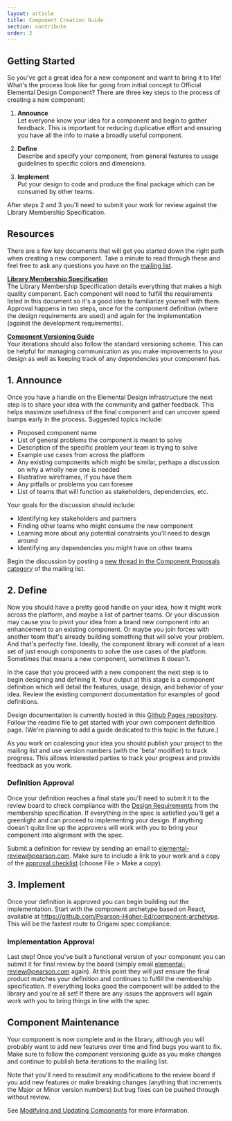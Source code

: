 ```yaml
---
layout: article
title: Component Creation Guide
section: contribute
order: 2
---
```


## Getting Started
So you've got a great idea for a new component and want to bring it to life! What's the process look like for going from initial concept to Official Elemental Design Component? There are three key steps to the process of creating a new component:

1. **Announce**  
Let everyone know your idea for a component and begin to gather feedback. This is important for reducing duplicative effort and ensuring you have all the info to make a broadly useful component.

2. **Define**  
Describe and specify your component, from general features to usage guidelines to specific colors and dimensions.

3. **Implement**  
Put your design to code and produce the final package which can be consumed by other teams.

After steps 2 and 3 you'll need to submit your work for review against the Library Membership Specification.


## Resources
There are a few key documents that will get you started down the right path when creating a new component. Take a minute to read through these and feel free to ask any questions you have on the [mailing list][ml].

**[Library Membership Specification][spec]**  
The Library Membership Specification details everything that makes a high quality component. Each component will need to fulfill the requirements listed in this document so it's a good idea to familiarize yourself with them. Approval happens in two steps, once for the component definition (where the design requirements are used) and again for the implementation (against the development requirements).

**[Component Versioning Guide][versions]**  
Your iterations should also follow the standard versioning scheme. This can be helpful for managing communication as you make improvements to your design as well as keeping track of any dependencies your component has.

## 1. Announce
Once you have a handle on the Elemental Design infrastructure the next step is to share your idea with the community and gather feedback. This helps maximize usefulness of the final component and can uncover speed bumps early in the process. Suggested topics include:

- Proposed component name
- List of general problems the component is meant to solve
- Description of the specific problem your team is trying to solve
- Example use cases from across the platform
- Any existing components which might be similar, perhaps a discussion on why a wholly new one is needed
- Illustrative wireframes, if you have them
- Any pitfalls or problems you can foresee
- List of teams that will function as stakeholders, dependencies, etc.

Your goals for the discussion should include:

- Identifying key stakeholders and partners
- Finding other teams who might consume the new component
- Learning more about any potential constraints you’ll need to design around
- Identifying any dependencies you might have on other teams

Begin the discussion by posting a [new thread in the Component Proposals category][ml-proposal] of the mailing list.

[ml-proposal]: https://groups.google.com/a/pearson.com/forum/#!categories/elemental-discuss/component-proposals


## 2. Define
Now you should have a pretty good handle on your idea, how it might work across the platform, and maybe a list of partner teams. Or your discussion may cause you to pivot your idea from a brand new component into an enhancement to an existing component. Or maybe you join forces with another team that's already building something that will solve your problem. And that's perfectly fine. Ideally, the component library will consist of a lean set of just enough components to solve the use cases of the platform. Sometimes that means a new component, sometimes it doesn't.

In the case that you proceed with a new component the next step is to begin designing and defining it. Your output at this stage is a component definition which will detail the features, usage, design, and behavior of your idea. Review the existing component documentation for examples of good definitions.

Design documentation is currently hosted in this [Github Pages repository][d-repo]. Follow the readme file to get started with your own component definition page. (We're planning to add a guide dedicated to this topic in the future.)

As you work on coalescing your idea you should publish your project to the mailing list and use version numbers (with the 'beta' modifier) to track progress. This allows interested parties to track your progress and provide feedback as you work.

[d-repo]: https://github.com/Pearson-Higher-Ed/design/

### Definition Approval
Once your definition reaches a final state you'll need to submit it to the review board to check compliance with the [Design Requirements][design-reqs] from the membership specification. If everything in the spec is satisfied you'll get a greenlight and can proceed to implementing your design. If anything doesn't quite line up the approvers will work with you to bring your component into alignment with the spec.

Submit a definition for review by sending an email to <elemental-review@pearson.com>. Make sure to include a link to your work and a copy of the [approval checklist][checklist] (choose File > Make a copy).

[checklist]: https://docs.google.com/a/pearson.com/spreadsheets/d/19dLruCBCAX7HlZdNcOrATrAWp4tdPuiYOwQzQ3hUA60/edit?usp=sharing


## 3. Implement
Once your definition is approved you can begin building out the implementation. Start with the component archetype based on React, available at https://github.com/Pearson-Higher-Ed/component-archetype. This will be the fastest route to Origami spec compliance.

### Implementation Approval
Last step! Once you've built a functional version of your component you can submit it for final review by the board (simply email <elemental-review@pearson.com> again). At this point they will just ensure the final product matches your definition and continues to fulfill the membership specification. If everything looks good the component will be added to the library and you're all set! If there are any issues the approvers will again work with you to bring things in line with the spec.

## Component Maintenance
Your component is now complete and in the library, although you will probably want to add new features over time and find bugs you want to fix. Make sure to follow the component versioning guide as you make changes and continue to publish beta iterations to the mailing list.

Note that you'll need to resubmit any modifications to the review board if you add new features or make breaking changes (anything that increments the Major or Minor version numbers) but bug fixes can be pushed through without review.

See [Modifying and Updating Components][updates] for more information.


[versions]: {{site.baseurl}}/component-versioning
[spec]: {{site.baseurl}}/membership-spec
[design-reqs]: {{site.baseurl}}/membership-spec/beta#design-requirements
[ml]: https://groups.google.com/a/pearson.com/forum/#!forum/elemental-discuss
[updates]: {{site.baseurl}}/component-modification-guide
